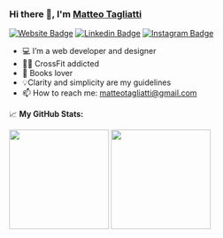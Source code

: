 ### Hi there 👋, I'm [Matteo Tagliatti](https://matteotagliatti.it/)

[![Website Badge](https://img.shields.io/badge/Website-3b5998?style=flat-square&logo=google-chrome&logoColor=white)](https://matteotagliatti.it)
[![Linkedin Badge](https://img.shields.io/badge/-LinkedIn-0e76a8?style=flat-square&logo=Linkedin&logoColor=white)](https://www.linkedin.com/in/matteotagliatti/)
[![Instagram Badge](https://img.shields.io/badge/-Instagram-e4405f?style=flat-square&logo=Instagram&logoColor=white)](https://www.instagram.com/matteotagliatti/)

- 💻 I’m a web developer and designer
- 🏋️‍♂️ CrossFit addicted
- 📖 Books lover
- 💡Clarity and simplicity are my guidelines
- 📫 How to reach me: matteotagliatti@gmail.com

📈 **My GitHub Stats:**

<p>
  <img height="180em" src="https://github-readme-stats.vercel.app/api?username=matteotagliatti&show_icons=true&hide_border=true&&count_private=true&include_all_commits=true" />
  <img height="180em" src="https://github-readme-stats.vercel.app/api/top-langs/?username=matteotagliatti&exclude_repo=KNN-Image-Classification&show_icons=true&hide_border=true&layout=compact&langs_count=8"/>
</p>

